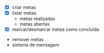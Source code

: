 - [x] criar metas
- [x] listar metas
    - metas realizadas
    - metas abertas
- [x] marcar/desmarcar metas como concluida
- remover metas
- sistema de mensagem
